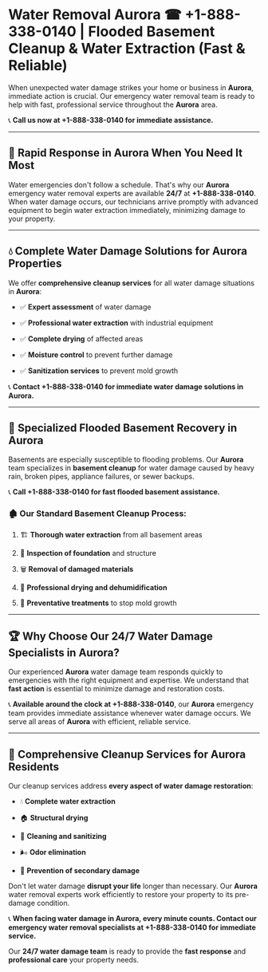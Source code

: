 # Water Removal Aurora ☎ +1-888-338-0140 | Flooded Basement Cleanup & Water Extraction (Fast & Reliable)

When unexpected water damage strikes your home or business in **Aurora**, immediate action is crucial. Our emergency water removal team is ready to help with fast, professional service throughout the **Aurora** area. 

📞 **Call us now at +1-888-338-0140 for immediate assistance.**
---
## 🚀 Rapid Response in Aurora When You Need It Most
Water emergencies don't follow a schedule. That's why our **Aurora** emergency water removal experts are available **24/7** at **+1-888-338-0140**. When water damage occurs, our technicians arrive promptly with advanced equipment to begin water extraction immediately, minimizing damage to your property.
---
## 💧 Complete Water Damage Solutions for Aurora Properties
We offer **comprehensive cleanup services** for all water damage situations in **Aurora**:
- ✅ **Expert assessment** of water damage  
- ✅ **Professional water extraction** with industrial equipment  
- ✅ **Complete drying** of affected areas  
- ✅ **Moisture control** to prevent further damage  
- ✅ **Sanitization services** to prevent mold growth  
📞 **Contact +1-888-338-0140 for immediate water damage solutions in Aurora.**
---
## 🌊 Specialized Flooded Basement Recovery in Aurora
Basements are especially susceptible to flooding problems. Our **Aurora** team specializes in **basement cleanup** for water damage caused by heavy rain, broken pipes, appliance failures, or sewer backups. 
📞 **Call +1-888-338-0140 for fast flooded basement assistance.**
### 🏚️ Our Standard Basement Cleanup Process:
1. 🏗️ **Thorough water extraction** from all basement areas  
2. 🔎 **Inspection of foundation** and structure  
3. 🗑️ **Removal of damaged materials**  
4. 💨 **Professional drying and dehumidification**  
5. 🚫 **Preventative treatments** to stop mold growth  
---
## 🏆 Why Choose Our 24/7 Water Damage Specialists in Aurora?
Our experienced **Aurora** water damage team responds quickly to emergencies with the right equipment and expertise. We understand that **fast action** is essential to minimize damage and restoration costs.
📞 **Available around the clock at +1-888-338-0140**, our **Aurora** emergency team provides immediate assistance whenever water damage occurs. We serve all areas of **Aurora** with efficient, reliable service.
---
## 🧹 Comprehensive Cleanup Services for Aurora Residents
Our cleanup services address **every aspect of water damage restoration**:
- 💧 **Complete water extraction**  
- 🏠 **Structural drying**  
- 🧼 **Cleaning and sanitizing**  
- 🌬️ **Odor elimination**  
- 🚫 **Prevention of secondary damage**  
Don't let water damage **disrupt your life** longer than necessary. Our **Aurora** water removal experts work efficiently to restore your property to its pre-damage condition.
📞 **When facing water damage in Aurora, every minute counts. Contact our emergency water removal specialists at +1-888-338-0140 for immediate service.**
Our **24/7 water damage team** is ready to provide the **fast response** and **professional care** your property needs.
